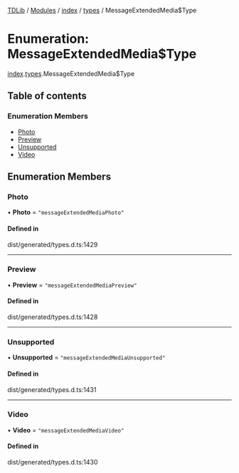 [TDLib](../README.md) / [Modules](../modules.md) / [index](../modules/index.md) / [types](../modules/index.types.md) / MessageExtendedMedia$Type

# Enumeration: MessageExtendedMedia$Type

[index](../modules/index.md).[types](../modules/index.types.md).MessageExtendedMedia$Type

## Table of contents

### Enumeration Members

- [Photo](index.types.MessageExtendedMedia_Type.md#photo)
- [Preview](index.types.MessageExtendedMedia_Type.md#preview)
- [Unsupported](index.types.MessageExtendedMedia_Type.md#unsupported)
- [Video](index.types.MessageExtendedMedia_Type.md#video)

## Enumeration Members

### Photo

• **Photo** = ``"messageExtendedMediaPhoto"``

#### Defined in

dist/generated/types.d.ts:1429

___

### Preview

• **Preview** = ``"messageExtendedMediaPreview"``

#### Defined in

dist/generated/types.d.ts:1428

___

### Unsupported

• **Unsupported** = ``"messageExtendedMediaUnsupported"``

#### Defined in

dist/generated/types.d.ts:1431

___

### Video

• **Video** = ``"messageExtendedMediaVideo"``

#### Defined in

dist/generated/types.d.ts:1430
